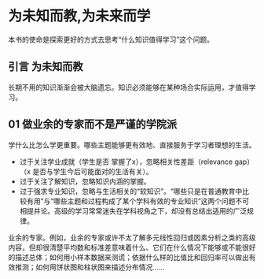 # 为未知而教,为未来而学

本书的使命是探索更好的方式去思考“什么知识值得学习”这个问题。

## 引言 为未知而教

长期不用的知识渐渐会被大脑遗忘。知识必须能够在某种场合实际运用，才值得学习。

## 01 做业余的专家而不是严谨的学院派
学什么比怎么学更重要。哪些主题能够更有效地、直接服务于学习者理想的生活。

- 过于关注学业成就（学生是否 掌握了x），忽略相关性差距（relevance gap）（x 是否与学生今后可能面对的生活有关）。
- 过于关注了解知识，忽略知识内涵的掌握。
- 过于强求专业知识，忽略与生活相关的“软知识”。“哪些只是在普通教育中比较有用”与“哪些主题和过程构成了某个学科有效的专业知识”这两个问题不可相提并论。高级的学习常常迷失在学科视角之下，却没有总结出适用的广泛规律。

业余的专家。例如，业余的专家或许不太了解多元线性回归或因素分析之类的高级内容，但却很清楚平均数和标准差意味着什么、它们在什么情况下能够或不能很好的描述总体；如何用小样本数据来测谎；依据什么样的比值比和回归率可以做出有效推测；如何用饼状图和柱状图来描述分布情况……